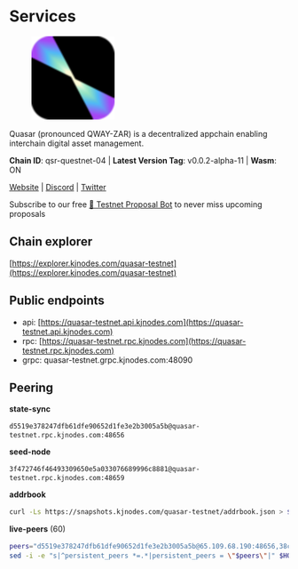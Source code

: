 # Services

<figure><img src="https://raw.githubusercontent.com/kj89/cosmos-images/main/logos/quasar.png" width="150" alt=""><figcaption></figcaption></figure>

Quasar (pronounced QWAY-ZAR) is a decentralized  appchain enabling interchain digital asset management.

**Chain ID**: qsr-questnet-04 | **Latest Version Tag**: v0.0.2-alpha-11 | **Wasm**: ON

[Website](https://www.quasar.fi) | [Discord](https://discord.gg/quasarfi) | [Twitter](https://twitter.com/QuasarFi)



Subscribe to our free [🤖 Testnet Proposal Bot](https://t.me/kjnodes_testnet_proposal_bot) to never miss upcoming proposals


## Chain explorer
[https://explorer.kjnodes.com/quasar-testnet](https://explorer.kjnodes.com/quasar-testnet)

## Public endpoints

* api: [https://quasar-testnet.api.kjnodes.com](https://quasar-testnet.api.kjnodes.com)
* rpc: [https://quasar-testnet.rpc.kjnodes.com](https://quasar-testnet.rpc.kjnodes.com)
* grpc: quasar-testnet.grpc.kjnodes.com:48090

## Peering

**state-sync**

```text
d5519e378247dfb61dfe90652d1fe3e2b3005a5b@quasar-testnet.rpc.kjnodes.com:48656
```

**seed-node**

```text
3f472746f46493309650e5a033076689996c8881@quasar-testnet.rpc.kjnodes.com:48659
```

**addrbook**
```bash
curl -Ls https://snapshots.kjnodes.com/quasar-testnet/addrbook.json > $HOME/.quasarnode/config/addrbook.json
```

**live-peers** (60)
```bash
peers="d5519e378247dfb61dfe90652d1fe3e2b3005a5b@65.109.68.190:48656,38cf4c8da13354be52a824a0a2d0db0f3884c312@5.9.70.180:15661,6c6292fba18a48bb8496ba21621009709bc5ab3f@43.156.110.107:26656,cfecc5893ede63a7cd4b5115fde130ef66dce662@217.76.52.122:29656,d4ab71a7900dd5385e0b14c7643909ecb1e7f740@37.193.148.147:29656,e78da75330cd3efacd3df191186535dced14fbdd@95.217.158.157:29656,e49c75a5091773b2244e45005ed5a692117da415@43.156.125.149:26656,c450c414669281f442a1d0fff6f8f732074337d8@89.116.31.95:18256,ad0b4874462c6631daca2db6c15fc3d83403fafd@176.124.221.179:29656,5c2a752c9b1952dbed075c56c600c3a79b58c395@95.214.52.139:27146,966acc999443bae0857604a9fce426b5e09a7409@65.108.105.48:18256,7490a9690d82d43f8bcfa257cdf798e8e75a4d46@38.242.130.23:29656,03fcc7b88e2b30cceaec95728e28c5a146676184@43.157.53.122:26656,e874f9c95826629bcaa66dd7bfb7e50e8e897189@43.156.83.204:26656,79b42549263b73c1bd79faa4535e7befd104e977@194.180.176.58:48656,c9dea61bc9d3cafebc2abd0dad0718cbefa0b067@217.76.52.119:29656,c9f0045aa03247badddf7e960ee2aed6a5c8b589@74.119.195.98:48656,5fc016e32f459202e5d4d9e764fe2a97f2dae191@65.108.154.195:26656,20af0bf9bdf951201cb6edc898e7e4c14c49435a@5.9.121.55:41856,a03b3f70544b32d69f322850ad2d0047973b7358@65.109.92.240:17586,f717afca49bbb556a5e536e6bd9269969fa75fa6@43.157.58.23:26656,0be6fec1e1aef844692fa2d0356d0285c93a3911@217.76.53.45:29656,afd5af7ba479d73470e53a17e07764d7abf1d5bd@34.88.45.26:48656,d9f8b98c0de96320b16cc696eb5adbc54b4da84c@154.38.161.212:29656,d99fac5c689696cc72fd47ea08626faa536b5760@217.76.52.121:29656,d3f9da38fb6aa7b77c63e2697308a2f767e4b60c@80.79.6.217:48656,098e8fd9404d59c043d82a9d9088cd6e15054a89@23.226.64.114:26656,b0f815a7186ac4d367ad5b42882ad0fc7694be81@45.67.216.104:48656,9c8273f7f8765775fcdd4bcbb0a7cf9c521280f4@43.156.109.241:26656,67893b0a2b048d1bb543d973fe788052c81e2a3f@92.243.165.96:29656,7e36ccc731750dc274b90f943b292e7d75aec676@193.46.243.222:48656,50ee9fb6b3c3f7e5333364cc009ba0306098becc@43.156.117.129:26656,4347749256ce964ffbde166696eec8ac35356f06@135.181.151.112:48656,9a7003653abc881ae997a427ee6758d743d55805@194.5.152.227:48656,55274b674ea89216cafc7277b877fa562a697318@134.209.30.104:30656,0bc5253d4db2af78fb7c96fa77e5f0734ea10331@43.156.61.70:26656,6bdb8aa26e03c12895cb06300f20afbc4d12e5ce@43.156.71.100:26656,7ed8e233e5fdb21bf70ac7f635130c7a8b0a4967@185.209.228.188:10056,a02e2713c371ceaf2142851f9434ec84c8eb78bb@45.67.216.88:48656,06ddb9582eb76c787a219d431d41faf4674783f1@65.109.112.20:11174,bfca1acdfd98f5c98209bec5b9d99897c31ddee9@129.226.95.89:26656,98d768413e42d9b351b0f76c2d4036599d8ee23e@86.48.0.202:29656,f1a81aa8f1674aa39d03c959dee5235fb3957d4d@81.0.219.208:48656,c7e5e8976f24099dd2fa82de172388144ea0ec7c@85.10.199.157:48656,2d36531c1f257d10ca9ff2120c32f7533b6f976e@43.156.84.164:26656,929ea2d902923c31555f916443d54db6be598219@43.156.121.43:26656,4ff07e44493f28ccf3783c06416573f10220a6f9@43.156.107.143:26656,b0cb14a9b5bddc81131139e6887ac92df07bdea6@217.76.52.120:29656,35c8d2097e78d4dc025492515d3177ddcee8d468@65.108.92.203:26656,384a7825f36cb24ea4245a1fd415a67ed68bb39c@217.76.53.41:29656,fc076a45b0e96b358c9498d9e7b0c2b3112937c1@43.156.61.147:26656,16b90d626db46c9736272e833bc519a3c97769dd@34.81.26.37:26656,1ebcf9ae3deeedcc6c7a96339c60b96b6e3fc5f0@84.21.171.81:27656,b09e1cabc76b154906bf9f1b7a11cff28e240645@139.59.110.42:48656,929ffe3ecd0c5530e42aab73d7b2827f8de4b481@45.67.216.76:48656,e0d8c193aa39bb7d7847d6fbc94f7894f4081100@46.101.211.237:26656,b5fcb5c89e5ec40188be886625acd349df52795a@43.156.137.130:26656,5bbd00e51d62ab3b05da096928eb85f208da6c43@89.163.150.21:48656,ced1e249681586b068374a4c82a3be8e49317674@83.229.75.186:48656,747b990549c25c8cf7f779ab165cbff3f8bff752@164.90.225.183:26656"
sed -i -e "s|^persistent_peers *=.*|persistent_peers = \"$peers\"|" $HOME/.quasarnode/config/config.toml
```

